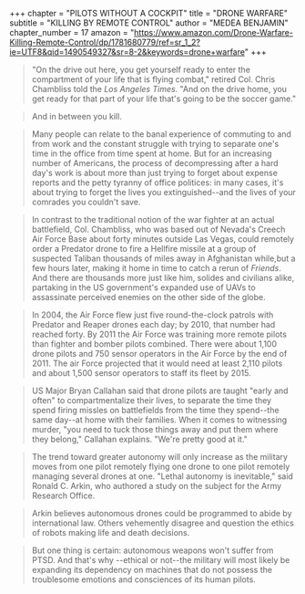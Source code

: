 +++
chapter = "PILOTS WITHOUT A COCKPIT"
title = "DRONE WARFARE"
subtitle = "KILLING BY REMOTE CONTROL"
author = "MEDEA BENJAMIN"
chapter_number = 17
amazon = "https://www.amazon.com/Drone-Warfare-Killing-Remote-Control/dp/1781680779/ref=sr_1_2?ie=UTF8&qid=1490549327&sr=8-2&keywords=drone+warfare"
+++

> "On the drive out here, you get yourself ready to enter the compartment of your life that is flying combat," retired Col. Chris Chambliss told the _Los Angeles Times_. "And on the drive home, you get ready for that part of your life that's going to be the soccer game."  
  
> And in between you kill.  
  
> Many people can relate to the banal experience of commuting to and from work and the constant struggle with trying to separate one's time in the office from time spent at home. But for an increasing number of Americans, the process of decompressing after a hard day's work is about more than just trying to forget about expense reports and the petty tyranny of office politices: in many cases, it's about trying to forget the lives you extinguished--and the lives of your comrades you couldn't save.  
  
> In contrast to the traditional notion of the war fighter at an actual battlefield, Col. Chambliss, who was based out of Nevada's Creech Air Force Base about forty minutes outside Las Vegas, could remotely order a Predator drone to fire a Hellfire missile at a group of suspected Taliban thousands of miles away in Afghanistan while,but a few hours later, making it home in time to catch a rerun of _Friends_. And there are thousands more just like him, solides and civilians alike, partaking in the US government's expanded use of UAVs to assassinate perceived enemies on the other side of the globe.   

> In 2004, the Air Force flew just five round-the-clock patrols with Predator and Reaper drones each day; by 2010, that number had reached forty. By 2011 the Air Force was training more remote pilots than fighter and bomber pilots combined. There were about 1,100 drone pilots and 750 sensor operators in the Air Force by the end of 2011. The air Force projected that it would need at least 2,110 pilots and about 1,500 sensor operators to staff its fleet by 2015.  
  
> US Major Bryan Callahan said that drone pilots are taught "early and often" to compartmentalize their lives, to separate the time they spend firing missles on battlefields from the time they spend--the same day--at home with their families. When it comes to witnessing murder, "you need to tuck those things away and put them where they belong," Callahan explains. "We're pretty good at it."  
  
> The trend toward greater autonomy will only increase as the military moves from one pilot remotely flying one drone to one pilot remotely managing several drones at one. "Lethal autonomy is inevitable," said Ronald C. Arkin, who authored a study on the subject for the Army Research Office.  
  
> Arkin believes autonomous drones could be programmed to abide by international law. Others vehemently disagree and question the ethics of robots making life and death decisions.  
  
> But one thing is certain: autonomous weapons won't suffer from PTSD. And that's why --ethical or not--the military will most likely be expanding its dependency on machines that do not possess the troublesome emotions and consciences of its human pilots.  
